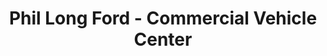 ---
title: "Phil Long Ford - Commercial Vehicle Center"
url: /littleton/phil-long-ford-commercial-vehicle-center/
shop: Autohaus
---